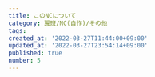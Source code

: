 ```yaml
---
title: このNCについて
category: 翼班/NC(自作)/その他
tags: 
created_at: '2022-03-27T11:44:00+09:00'
updated_at: '2022-03-27T23:54:14+09:00'
published: true
number: 5
---
```



